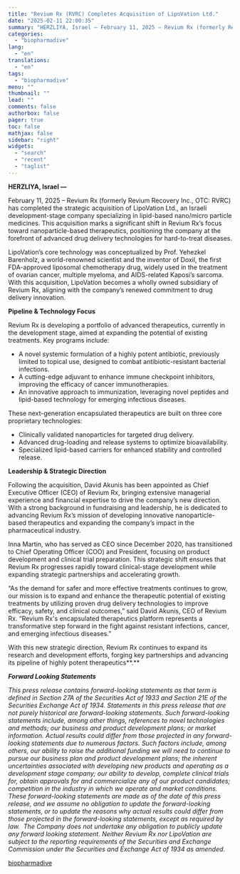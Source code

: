 ```yaml
---
title: "Revium Rx (RVRC) Completes Acquisition of LipoVation Ltd."
date: "2025-02-11 22:00:35"
summary: "HERZLIYA, Israel — February 11, 2025 – Revium Rx (formerly Revium Recovery Inc., OTC: RVRC) has completed the strategic acquisition of LipoVation Ltd., an Israeli development-stage company specializing in lipid-based nano/micro particle medicines. This acquisition marks a significant shift in Revium Rx’s focus toward nanoparticle-based therapeutics, positioning the company at..."
categories:
  - "biopharmadive"
lang:
  - "en"
translations:
  - "en"
tags:
  - "biopharmadive"
menu: ""
thumbnail: ""
lead: ""
comments: false
authorbox: false
pager: true
toc: false
mathjax: false
sidebar: "right"
widgets:
  - "search"
  - "recent"
  - "taglist"
---
```


**HERZLIYA, Israel —** 

February 11, 2025 – Revium Rx (formerly Revium Recovery Inc., OTC: RVRC) has completed the strategic acquisition of LipoVation Ltd., an Israeli development-stage company specializing in lipid-based nano/micro particle medicines. This acquisition marks a significant shift in Revium Rx’s focus toward nanoparticle-based therapeutics, positioning the company at the forefront of advanced drug delivery technologies for hard-to-treat diseases.

LipoVation’s core technology was conceptualized by Prof. Yehezkel Barenholz, a world-renowned scientist and the inventor of Doxil, the first FDA-approved liposomal chemotherapy drug, widely used in the treatment of ovarian cancer, multiple myeloma, and AIDS-related Kaposi’s sarcoma. With this acquisition, LipoVation becomes a wholly owned subsidiary of Revium Rx, aligning with the company’s renewed commitment to drug delivery innovation.

**Pipeline & Technology Focus**

Revium Rx is developing a portfolio of advanced therapeutics, currently in the development stage, aimed at expanding the potential of existing treatments. Key programs include:

* A novel systemic formulation of a highly potent antibiotic, previously limited to topical use, designed to combat antibiotic-resistant bacterial infections.
* A cutting-edge adjuvant to enhance immune checkpoint inhibitors, improving the efficacy of cancer immunotherapies.
* An innovative approach to immunization, leveraging novel peptides and lipid-based technology for emerging infectious diseases.

These next-generation encapsulated therapeutics are built on three core proprietary technologies:

* Clinically validated nanoparticles for targeted drug delivery.
* Advanced drug-loading and release systems to optimize bioavailability.
* Specialized lipid-based carriers for enhanced stability and controlled release.

**Leadership & Strategic Direction**

Following the acquisition, David Akunis has been appointed as Chief Executive Officer (CEO) of Revium Rx, bringing extensive managerial experience and financial expertise to drive the company’s new direction. With a strong background in fundraising and leadership, he is dedicated to advancing Revium Rx’s mission of developing innovative nanoparticle-based therapeutics and expanding the company’s impact in the pharmaceutical industry.

Inna Martin, who has served as CEO since December 2020, has transitioned to Chief Operating Officer (COO) and President, focusing on product development and clinical trial preparation. This strategic shift ensures that Revium Rx progresses rapidly toward clinical-stage development while expanding strategic partnerships and accelerating growth.

“As the demand for safer and more effective treatments continues to grow, our mission is to expand and enhance the therapeutic potential of existing treatments by utilizing proven drug delivery technologies to improve efficacy, safety, and clinical outcomes,” said David Akunis, CEO of Revium Rx. “Revium Rx's encapsulated therapeutics platform represents a transformative step forward in the fight against resistant infections, cancer, and emerging infectious diseases.”

With this new strategic direction, Revium Rx continues to expand its research and development efforts, forging key partnerships and advancing its pipeline of highly potent therapeutics**.**

***Forward Looking Statements***

*This press release contains forward-looking statements as that term is defined in Section 27A of the Securities Act of 1933 and Section 21E of the Securities Exchange Act of 1934. Statements in this press release that are not purely historical are forward-looking statements. Such forward-looking statements include, among other things, references to novel technologies and methods; our business and product development plans; or market information. Actual results could differ from those projected in any forward-looking statements due to numerous factors. Such factors include, among others, our ability to raise the additional funding we will need to continue to pursue our business plan and product development plans; the inherent uncertainties associated with developing new products and operating as a development stage company; our ability to develop, complete clinical trials for, obtain approvals for and commercialize any of our product candidates; competition in the industry in which we operate and market conditions. These forward-looking statements are made as of the date of this press release, and we assume no obligation to update the forward-looking statements, or to update the reasons why actual results could differ from those projected in the forward-looking statements, except as required by law.  The Company does not undertake any obligation to publicly update any forward looking statement. Neither Revium Rx nor LipoVation are subject to the reporting requirements of the Securities and Exchange Commission under the Securities and Exchange Act of 1934 as amended*.

[biopharmadive](https://www.biopharmadive.com/press-release/20250211-revium-rx-rvrc-completes-acquisition-of-lipovation-ltd/)
